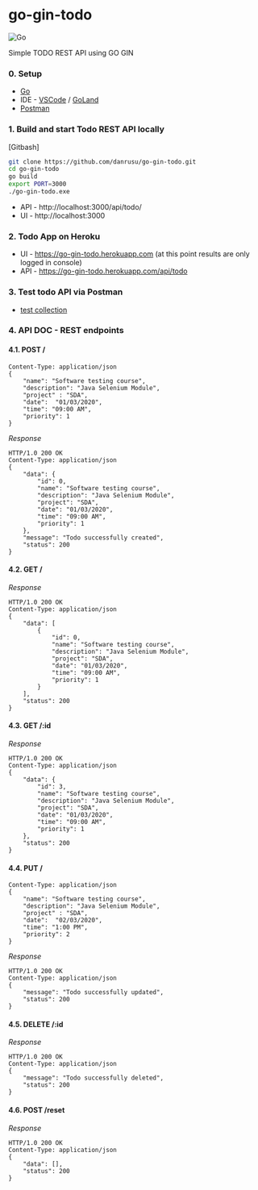 # go-gin-todo
![Go](https://github.com/danrusu/go-gin-todo/workflows/Go/badge.svg?branch=master&event=push)

Simple TODO REST API using GO GIN 

### 0. Setup
 - [Go](https://golang.org/dl/)
 - IDE - [VSCode](https://code.visualstudio.com/download) / [GoLand](https://www.jetbrains.com/go/download)
 - [Postman](https://www.postman.com/downloads/)

### 1. Build and start Todo REST API locally
[Gitbash]

```bash
git clone https://github.com/danrusu/go-gin-todo.git
cd go-gin-todo
go build
export PORT=3000
./go-gin-todo.exe
```
- API - http://localhost:3000/api/todo/
- UI  - http://localhost:3000

### 2. Todo App on Heroku 
 - UI - https://go-gin-todo.herokuapp.com (at this point results are only logged in console)
 - API - https://go-gin-todo.herokuapp.com/api/todo

### 3. Test todo API via Postman
 - [test collection](GO_GIN_TODO.postman_collection.json)


### 4. API DOC - REST endpoints

#### 4.1. POST /
```
Content-Type: application/json
{   
    "name": "Software testing course", 
    "description": "Java Selenium Module", 
    "project" : "SDA",
    "date":  "01/03/2020",
    "time": "09:00 AM",
    "priority": 1
}
```

*Response*
```
HTTP/1.0 200 OK
Content-Type: application/json
{
    "data": {
        "id": 0,
        "name": "Software testing course",
        "description": "Java Selenium Module",
        "project": "SDA",
        "date": "01/03/2020",
        "time": "09:00 AM",
        "priority": 1
    },
    "message": "Todo successfully created",
    "status": 200
}
```
#### 4.2. GET /
*Response*
```
HTTP/1.0 200 OK
Content-Type: application/json
{
    "data": [
        {
            "id": 0,
            "name": "Software testing course",
            "description": "Java Selenium Module",
            "project": "SDA",
            "date": "01/03/2020",
            "time": "09:00 AM",
            "priority": 1
        }
    ],
    "status": 200
}
```
#### 4.3. GET /:id
*Response*
```
HTTP/1.0 200 OK
Content-Type: application/json
{
    "data": {
        "id": 3,
        "name": "Software testing course",
        "description": "Java Selenium Module",
        "project": "SDA",
        "date": "01/03/2020",
        "time": "09:00 AM",
        "priority": 1
    },
    "status": 200
}
```
#### 4.4. PUT /
```
Content-Type: application/json
{   
    "name": "Software testing course", 
    "description": "Java Selenium Module", 
    "project" : "SDA",
    "date":  "02/03/2020",
    "time": "1:00 PM",
    "priority": 2
}
```

*Response*
```
HTTP/1.0 200 OK
Content-Type: application/json
{
    "message": "Todo successfully updated",
    "status": 200
}
```
#### 4.5. DELETE /:id
*Response*
```
HTTP/1.0 200 OK
Content-Type: application/json
{
    "message": "Todo successfully deleted",
    "status": 200
}
```

#### 4.6. POST /reset
*Response*
```
HTTP/1.0 200 OK
Content-Type: application/json
{
    "data": [],
    "status": 200
}
```



